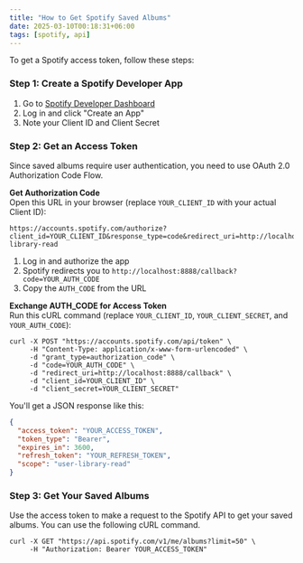 ```yaml
---
title: "How to Get Spotify Saved Albums"
date: 2025-03-10T00:18:31+06:00
tags: [spotify, api]
---
```


To get a Spotify access token, follow these steps:

### Step 1: Create a Spotify Developer App

1. Go to [Spotify Developer Dashboard](https://developer.spotify.com/dashboard)
2. Log in and click "Create an App"
3. Note your Client ID and Client Secret

### Step 2: Get an Access Token

Since saved albums require user authentication, you need to use OAuth 2.0 Authorization Code Flow.

**Get Authorization Code**  
Open this URL in your browser (replace `YOUR_CLIENT_ID` with your actual Client ID):

```
https://accounts.spotify.com/authorize?client_id=YOUR_CLIENT_ID&response_type=code&redirect_uri=http://localhost:8080/callback&scope=user-library-read
```

1. Log in and authorize the app
2. Spotify redirects you to `http://localhost:8888/callback?code=YOUR_AUTH_CODE`
3. Copy the `AUTH_CODE` from the URL

**Exchange AUTH_CODE for Access Token**  
Run this cURL command (replace `YOUR_CLIENT_ID`, `YOUR_CLIENT_SECRET`, and `YOUR_AUTH_CODE`):

```shell
curl -X POST "https://accounts.spotify.com/api/token" \
     -H "Content-Type: application/x-www-form-urlencoded" \
     -d "grant_type=authorization_code" \
     -d "code=YOUR_AUTH_CODE" \
     -d "redirect_uri=http://localhost:8888/callback" \
     -d "client_id=YOUR_CLIENT_ID" \
     -d "client_secret=YOUR_CLIENT_SECRET"
```

You'll get a JSON response like this:

```json
{
  "access_token": "YOUR_ACCESS_TOKEN",
  "token_type": "Bearer",
  "expires_in": 3600,
  "refresh_token": "YOUR_REFRESH_TOKEN",
  "scope": "user-library-read"
}
```

### Step 3: Get Your Saved Albums

Use the access token to make a request to the Spotify API to get your saved albums. You can use the following cURL command.

```shell
curl -X GET "https://api.spotify.com/v1/me/albums?limit=50" \
     -H "Authorization: Bearer YOUR_ACCESS_TOKEN"
```
